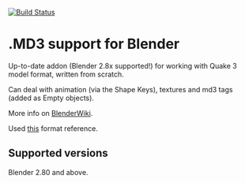 [![Build Status](https://travis-ci.org/neumond/blender-md3.svg?branch=master)](https://travis-ci.org/neumond/blender-md3)

# .MD3 support for Blender

Up-to-date addon (Blender 2.8x supported!) for working with Quake 3 model format, written from scratch.

Can deal with animation (via the Shape Keys), textures and md3 tags (added as Empty objects).

More info on [BlenderWiki](http://wiki.blender.org/index.php/Extensions:2.6/Py/Scripts/Import-Export/MD3).

Used [this](http://www.icculus.org/homepages/phaethon/q3a/formats/md3format.html) format reference.

## Supported versions

Blender 2.80 and above.
